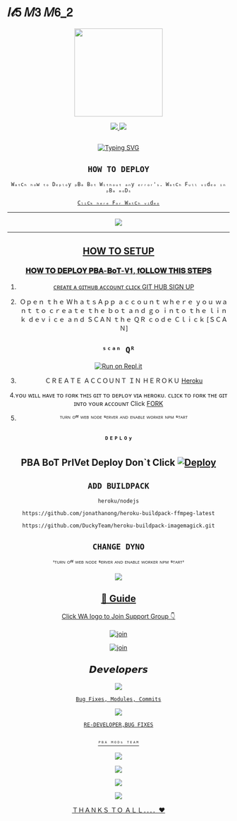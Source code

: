 # 𝐼𝓉𝟧 𝑀𝟥 𝑀𝟨_𝟤

<div align="center">
  <img border-radius: 15px src="https://i.imgur.com/F5zhbpM.jpg" width="200" height="200"/>

<p align="center">
  <a href="https://instagram.com/17_2_m3_m6_2"><img src="https://img.shields.io/badge/Instagram-E4405F?style=for-the-badge&logo=instagram&logoColor=white"/> 
  <a href="https://wa.me/50378165999"><img src="https://img.shields.io/badge/WhatsApp-25D366?style=for-the-badge&logo=whatsapp&logoColor=white" />
</p>

## <!-- Typing SVG -->
<p align="center">
    <a href="https://github.com/Fadilzain">
        <img
        src="https://readme-typing-svg.herokuapp.com?size=30&width=800&lines=ᴾᴮᴬ+ᴮᵒᵀ+𝙸𝚜+A+𝙼𝙾𝚍𝚒𝚏𝚒𝚎𝚍+𝚅𝚎𝚛𝚜𝚒𝚘𝚗+𝙾𝚏;Wizard+Ser+By+Ajmal;We+Have+Cloned+The+Project+And+Added;Some+More+Things."
            alt="Typing SVG"
        />
    </a>
</p>

## ```HOW TO DEPLOY```
`Wₐₜcₕ ₕₒw ₜₒ Dₑₚₗₒy ₚBₐ Bₒₜ Wᵢₜₕₒᵤₜ ₐₙy ₑᵣᵣₒᵣ'ₛ. Wₐₜcₕ Fᵤₗₗ ᵥᵢdₑₒ ᵢₙ ₚBₐ ₘₒDₛ`

[`Cₗᵢcₖ ₕₑᵣₑ Fₒᵣ Wₐₜcₕ ᵥᵢdₑₒ`](https://youtube.com/channel/UCxkxhbcHQb2B8JH3j-UVArQ)

----------

<p align="center">
  <a href="https://www.youtube.com/channel/UCxkxhbcHQb2B8JH3j-UVArQ/videos"><img src="https://i.imgur.com/k5sWcq0.jpg" />
</p>

-------
## HOW TO SETUP


  ### 𝐇𝐎𝐖 𝐓𝐎 𝐃𝐄𝐏𝐋𝐎𝐘 𝐏𝐁𝐀-𝐁𝐨𝐓-𝐕𝟏, 𝐟𝐎𝐋𝐋𝐎𝐖 𝐓𝐇𝐈𝐒 𝐒𝐓𝐄𝐏𝐒
  
1. ᴄʀᴇᴀᴛᴇ ᴀ ɢɪᴛʜᴜʙ ᴀᴄᴄᴏᴜɴᴛ ᴄʟɪᴄᴋ [GIT HUB SIGN UP](https://github.com/signup/)

2. Ｏｐｅｎ ｔｈｅ ＷｈａｔｓＡｐｐ ａｃｃｏｕｎｔ ｗｈｅｒｅ ｙｏｕ ｗａｎｔ ｔｏ ｃｒｅａｔｅ ｔｈｅ ｂｏｔ ａｎｄ ｇｏ ｉｎｔｏ ｔｈｅ ｌｉｎｋ ｄｅｖｉｃｅ ａｎｄ ＳＣＡＮ ｔｈｅ ＱＲ ｃｏｄｅ Ｃｌｉｃｋ [ＳＣＡＮ]
  ## `ˢᶜᵃⁿ Qᴿ`

[![Run on Repl.it](https://repl.it/badge/github/quiec/whatsAlfa)](https://replit.com/@I4MBetAZ/pbabot?v=1)
 
3. ＣＲＥＡＴＥ ＡＣＣＯＵＮＴ ＩＮ ＨＥＲＯＫＵ [Heroku](https://signup.heroku.com/)

  
  4.ʏᴏᴜ ᴡɪʟʟ ʜᴀᴠᴇ ᴛᴏ ꜰᴏʀᴋ ᴛʜɪꜱ ɢɪᴛ ᴛᴏ ᴅᴇᴘʟᴏʏ ᴠɪᴀ ʜᴇʀᴏᴋᴜ.
  ᴄʟɪᴄᴋ ᴛᴏ ꜰᴏʀᴋ ᴛʜᴇ ɢɪᴛ ɪɴᴛᴏ ʏᴏᴜʀ ᴀᴄᴄᴏᴜɴᴛ
 Click [FORK](https://github.com/I4MBetAZ/PBA-BoT-V1/fork)
  
5. ᵀᵁᴿᴺ ᴼᶠᶠ ᵂᴱᴮ ᴺᴼᴰᴱ ˢᴱᴿⱽᴱᴿ ᴬᴺᴰ ᴱᴺᴬᴮᴸᴱ ᵂᴼᴿᴷᴱᴿ ᴺᴾᴹ ˢᵀᴬᴿᵀ

## `ᴰᴱᴾᴸᴼʸ`

PBA BoT PrIVet Deploy Don`t Click
[![Deploy](https://www.herokucdn.com/deploy/button.svg)](https://heroku.com/deploy?template=https://github.com/I4MBetAZ/PBA-BoT-V1) 
----------


## `ADD BUILDPACK`

```
heroku/nodejs
```
```
https://github.com/jonathanong/heroku-buildpack-ffmpeg-latest
```
```
https://github.com/DuckyTeam/heroku-buildpack-imagemagick.git
```

## `CHANGE DYNO`
  
  'ᵀᵁᴿᴺ ᴼᶠᶠ ᵂᴱᴮ ᴺᴼᴰᴱ ˢᴱᴿⱽᴱᴿ ᴬᴺᴰ ᴱᴺᴬᴮᴸᴱ ᵂᴼᴿᴷᴱᴿ ᴺᴾᴹ ˢᵀᴬᴿᵀ'

<p align="center">
  <a href="https://github.com/I4MBetAZ/PBA-BoT-V1"><img src="https://i.imgur.com/X8SNXXz.jpeg" />
</p>

## 📢 Guide
Click WA logo to Join Support Group 👇
    <br>
<br>
  [![join](https://i.imgur.com/86GzhOq.jpg)](https://chat.whatsapp.com/CD49cbo7JcfAUuHgleJAQl)
  
   [![join](https://i.imgur.com/86GzhOq.jpg)](https://chat.whatsapp.com/CD49cbo7JcfAUuHgleJAQl)
  <div align="center">


## 𝘿𝙚𝙫𝙚𝙡𝙤𝙥𝙚𝙧𝙨
  <p align="center">
  <a href="https://github.com/alien-alfa"><img src="https://i.imgur.com/TTc6d2r.jpg" />
     
 
    
    Bug Fixes, Modules, Commits
    
 
      
  <a href="https://github.com/I4MBetAZ"><img src="https://i.imgur.com/DFnPlsK.jpg" />
    
    
    RE-DEVELOPER,BUG FIXES
    
    
    ᴾᴮᴬ ᴹᴼᴰˢ ᵀᴱᴬᴹ
    
    
   <a href="https://youtube.com/channel/UCxkxhbcHQb2B8JH3j-UVArQ"><img src="https://i.imgur.com/86GzhOq.jpg" />
     </P>
    
    
   <p align="center">
        
   <a href="https://youtube.com/channel/UCxkxhbcHQb2B8JH3j-UVArQ"><img src="https://i.imgur.com/HwfYo9C.jpg" />
     
 <a href="https://github.com/CRAZY-PREDATOR"><img src="https://i.imgur.com/39JUPeF.jpg" />
             
 <a href="https://www.youtube.com/channel/UCuCOXMDn89w_qK720mFZteA"><img src="https://i.imgur.com/Y4Grt4u.jpg" />
   </P>
   
   
   ＴＨＡＮＫＳ ＴＯ ＡＬＬ．．．．♥
   
   
  </div
